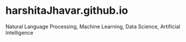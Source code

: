# harshitaJhavar.github.io
Natural Language Processing, Machine Learning, Data Science, Artificial Intelligence
